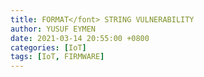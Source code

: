 ```yaml
---
title: FORMAT</font> STRING VULNERABILITY
author: YUSUF EYMEN
date: 2021-03-14 20:55:00 +0800
categories: [IoT]
tags: [IoT, FIRMWARE]
---
```

